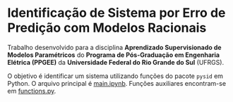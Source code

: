 # Identificação de Sistema por Erro de Predição com Modelos Racionais

Trabalho desenvolvido para a disciplina **Aprendizado Supervisionado de Modelos Paramétricos** do **Programa de Pós-Graduação em Engenharia Elétrica (PPGEE)** da **Universidade Federal do Rio Grande do Sul** (UFRGS).

O objetivo é identificar um sistema utilizando funções do pacote `pysid` em Python.
O arquivo principal é [main.ipynb](Python/main.ipynb).
Funções auxiliares encontram-se em [functions.py](Python/functions.py).
